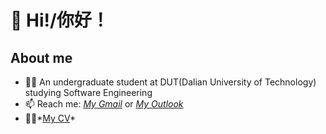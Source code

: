 # 👋 Hi!/你好！
## About me
- 👨‍🎓 An undergraduate student at DUT(Dalian University of Technology) studying Software Engineering
- 📫 Reach me: *[My Gmail](yingqiliu333@gmail.com)* or *[My Outlook](yingqiliu3@outlook.com)*
- 🙋‍♂️*[My CV](https://yingqiliu3.github.io)*
<!--
**YingqiLiu3/YingqiLiu3** is a ✨ _special_ ✨ repository because its `README.md` (this file) appears on your GitHub profile.

Here are some ideas to get you started:

- 🔭 I’m currently working on ...
- 🌱 I’m currently learning ...
- 👯 I’m looking to collaborate on ...
- 🤔 I’m looking for help with ...
- 💬 Ask me about ...
- 📫 How to reach me: ...
- 😄 Pronouns: ...
- ⚡ Fun fact: ...
-->
